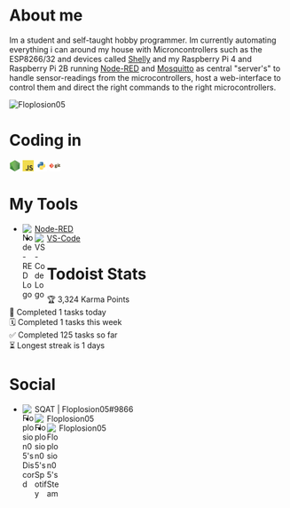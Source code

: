# About me
Im a student and 
self-taught hobby programmer. Im currently automating everything i can around my house with Microncontrollers such as the ESP8266/32 and devices called [Shelly](https://shelly.cloud/) and my Raspberry Pi 4 and Raspberry Pi 2B running [Node-RED](https://nodered.org/) and [Mosquitto](https://mosquitto.org/) as central "server's" to handle sensor-readings from the microcontrollers, host a web-interface to control them and direct the right commands to the right microcontrollers.
<p><img src="https://github-readme-stats.vercel.app/api?username=Floplosion05&show_icons=true&theme=gotham" alt="Floplosion05"/>

# Coding in
<code><img height="20" src="https://raw.githubusercontent.com/github/explore/80688e429a7d4ef2fca1e82350fe8e3517d3494d/topics/nodejs/nodejs.png"></code>
<code><img height="20" src="https://raw.githubusercontent.com/github/explore/80688e429a7d4ef2fca1e82350fe8e3517d3494d/topics/javascript/javascript.png"></code>
<code><img height="20" src="https://raw.githubusercontent.com/github/explore/80688e429a7d4ef2fca1e82350fe8e3517d3494d/topics/python/python.png"></code>
<code><img height="20" src="https://raw.githubusercontent.com/github/explore/80688e429a7d4ef2fca1e82350fe8e3517d3494d/topics/git/git.png"></code>

# My Tools
<ul>
  <li><a href="https://nodered.org/"><img align="left" alt="Node-RED Logo" width="22px" src="https://nodered.org/about/resources/media/node-red-icon.svg">Node-RED</a></li>
  <li><a href="https://code.visualstudio.com/"><img align="left" alt="VS-Code Logo" width="22px" src="https://upload.wikimedia.org/wikipedia/commons/9/9a/Visual_Studio_Code_1.35_icon.svg">VS-Code</a></li>
</ul>

# Todoist Stats
<!-- TODO-IST:START -->
🏆  3,324 Karma Points           
🌸  Completed 1 tasks today           
🗓  Completed 1 tasks this week           
✅  Completed 125 tasks so far           
⏳  Longest streak is 1 days
<!-- TODO-IST:END -->

# Social
<ul>
  <li><img align="left" alt="Floplosion05's Discord" width="22px" src="https://raw.githubusercontent.com/peterthehan/peterthehan/master/assets/discord.svg"/>SQAT | Floplosion05#9866</li>
  <li><a href="https://open.spotify.com/user/6fm588djfm9sufr408wvd5w7a?si=c2b48983dc664985"><img align="left" alt="Floplosion05's Spotify" width="22px" src="https://raw.githubusercontent.com/peterthehan/peterthehan/master/assets/spotify.svg"/></a>Floplosion05
  <li><a href="https://steamcommunity.com/id/Floplosion05/"><img align="left" alt="Floplosion05's Steam" width="22px" src="https://upload.wikimedia.org/wikipedia/commons/8/83/Steam_icon_logo.svg"/></a>Floplosion05
</ul>
